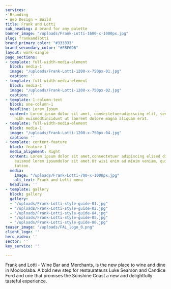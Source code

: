 ```yaml
---
services:
- Branding
- Web Design + Build
title: Frank and Lotti
sub_heading: A brand for any palette
banner_image: "/uploads/Frank-Lotti-1600-x-1000px.jpg"
slug: frankandlotti
brand_primary_color: "#333333"
brand_secondary_color: "#F8F6D6"
layout: work-single
page_sections:
- template: full-width-media-element
  block: media-1
  image: "/uploads/Frank-Lotti-1200-x-750px-01.jpg"
  caption: ''
- template: full-width-media-element
  block: media-1
  image: "/uploads/Frank-Lotti-1200-x-750px-02.jpg"
  caption: ''
- template: 1-column-text
  block: one-column-1
  headline: Lorem Ipsum
  content: Lorem ipsum dolor sit amet, consectetueradipiscing elit, sed diam nonummy
    nibh euismodtincidunt ut laoreet dolore magna aliquam erat.
- template: full-width-media-element
  block: media-1
  image: "/uploads/Frank-Lotti-1200-x-750px-04.jpg"
  caption: ''
- template: content-feature
  block: feature-1
  media_alignment: Right
  content: Lorem ipsum dolor sit amet,consectetuer adipiscing elised diamnonummy nibh
    euismod lorem ipsumdolor sit amet.Ut wisi enim ad minim veniam, quisnostrud exerci
    tation.
  media:
    image: "/uploads/Frank-Lotti-700-x-1000px.jpg"
    alt_text: Frank and Lotti menu
  headline: ''
- template: gallery
  block: gallery
  gallery:
  - "/uploads/Frank-Lotti-style-guide-01.jpg"
  - "/uploads/Frank-Lotti-style-guide-02.jpg"
  - "/uploads/Frank-Lotti-style-guide-04.jpg"
  - "/uploads/Frank-Lotti-style-guide-05.jpg"
  - "/uploads/Frank-Lotti-style-guide-06.jpg"
teaser_image: "/uploads/FAL_logo_0.png"
client_logo: ''
hero_video: ''
sector: ''
key_service: ''

---
```

Frank and Lotti - Wine Bar and Merchants, is the new place to wine and dine in Mooloolaba. A bold new step for restaurateurs Luke Searson and Candice Ford and one that promises the Sunshine Coast a new and delightfully tasteful experience.